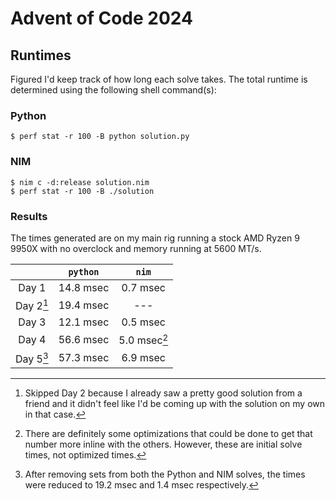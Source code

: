 # Advent of Code 2024

## Runtimes

Figured I'd keep track of how long each solve takes.  The total runtime is determined using the following shell command(s):

### Python

```
$ perf stat -r 100 -B python solution.py
```

### NIM

```
$ nim c -d:release solution.nim
$ perf stat -r 100 -B ./solution
```

### Results

The times generated are on my main rig running a stock AMD Ryzen 9 9950X with no overclock and memory running at 5600 MT/s.

| | `python` | `nim` |
|:--:|:--:|:--:|
| Day 1 | 14.8 msec | 0.7 msec |
| Day 2[^1] | 19.4 msec | --- |
| Day 3 | 12.1 msec | 0.5 msec |
| Day 4 | 56.6 msec | 5.0 msec[^2] |
| Day 5[^3] | 57.3 msec | 6.9 msec |

[^1]: Skipped Day 2 because I already saw a pretty good solution from a friend and it didn't feel like I'd be coming up with the solution on my own in that case.

[^2]: There are definitely some optimizations that could be done to get that number more inline with the others.  However, these are initial solve times, not optimized times.

[^3]: After removing sets from both the Python and NIM solves, the times were reduced to 19.2 msec and 1.4 msec respectively.